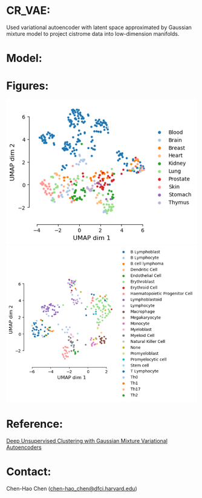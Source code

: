 # CR_VAE:
Used variational autoencoder with latent space approximated by Gaussian mixture model to project cistrome data into low-dimension manifolds.


# Model:

# Figures:
![Cistrome_embedding](https://github.com/hyalin1127/CR_VAE/blob/master/figures/Cistrome_embedding_UMAP.png)
![Cistrome_embedding_Blood](https://github.com/hyalin1127/CR_VAE/blob/master/figures/Cistrome_blood_embedding_UMAP.png)

# Reference:
[Deep Unsupervised Clustering with Gaussian Mixture Variational Autoencoders](https://arxiv.org/abs/1611.02648)

# Contact:
Chen-Hao Chen (chen-hao_chen@dfci.harvard.edu)
